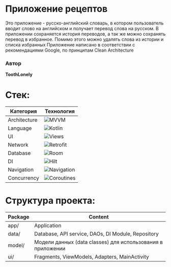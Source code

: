 # Приложение рецептов

Это приложение - русско-английский словарь, в котором пользователь вводит слово на английском и получает перевод слова на русском. 
В приложении сохраняется история переводов, а так же можно сохранять перевод в избранное. Помимо этого можно удалять слова из истории и списка избранных 
Приложение написано в соответствии с рекомендациями Google, по принципам Clean Architecture

### Автор

**ToothLonely**

# Стек:

| Категория     | Технология                                                          |
|---------------|---------------------------------------------------------------------|
| Architecture  | ![MVVM](https://img.shields.io/badge/MVVM-purple)                   |
| Language      | ![Kotlin](https://img.shields.io/badge/Kotlin-blue)                 |
| UI            | ![Views](https://img.shields.io/badge/Views-XML-lightgrey)          |
| Network       | ![Retrofit](https://img.shields.io/badge/Retrofit-green)            |
| Database      | ![Room](https://img.shields.io/badge/Room-red)                      |
| DI            | ![Hilt](https://img.shields.io/badge/Hilt-orange)                   |
| Navigation    | ![Navigation](https://img.shields.io/badge/Navigation-Jetpack-grey) |
| Concurrency   | ![Coroutines](https://img.shields.io/badge/Coroutines-yellowgreen)  |

# Структура проекта:

| Package | Content                                                     |
|---------|-------------------------------------------------------------|
| app/    | Application                                                 | 
| data/   | Database, API service, DAOs, DI Module, Repository          | 
| model/  | Модели данных (data classes) для использования в приложении | 
| ui/     | Fragments, ViewModels, Adapters, MainActivity               |
